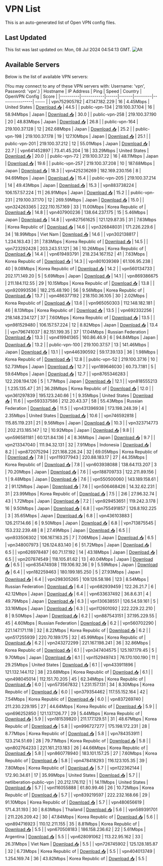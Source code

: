 # VPN List

This is an auto-generated list of Open VPN config files.

## Last Updated

This list was last updated on: Mon, 08 Jul 2024 04:54:13 GMT.
![Alt](https://repobeats.axiom.co/api/embed/186b98318ef1479477931607c1ad7d823f12451f.svg "Repobeats analytics image")

## Available Servers

Below is the list of available VPN servers:

(You may connect to any of these VPN servers with: Username: 'vpn', Password: 'vpn'.)
| Hostname | IP Address | Ping | Speed | Country | OpenVPN Config | Score |
|----------|------------|------|-------|---------|----------------| ----- |
| vpn752905782 | 47.147.182.229 | 16 | 4.45Mbps | United States | [Download 📥](./configs/server_0_US.ovpn) | 44.5 |
| public-vpn-134 | 219.100.37.104 | 16 | 58.94Mbps | Japan | [Download 📥](./configs/server_1_JP.ovpn) | 30.0 |
| public-vpn-258 | 219.100.37.190 | 20 | 48.83Mbps | Japan | [Download 📥](./configs/server_2_JP.ovpn) | 26.8 |
| public-vpn-164 | 219.100.37.128 | 12 | 262.68Mbps | Japan | [Download 📥](./configs/server_3_JP.ovpn) | 25.2 |
| public-vpn-198 | 219.100.37.178 | 19 | 127.10Mbps | Japan | [Download 📥](./configs/server_4_JP.ovpn) | 25.1 |
| public-vpn-201 | 219.100.37.212 | 12 | 55.01Mbps | Japan | [Download 📥](./configs/server_5_JP.ovpn) | 22.7 |
| vpn641452897 | 73.41.45.204 | 18 | 33.29Mbps | United States | [Download 📥](./configs/server_6_US.ovpn) | 20.0 |
| public-vpn-72 | 219.100.37.22 | 16 | 48.11Mbps | Japan | [Download 📥](./configs/server_7_JP.ovpn) | 19.6 |
| public-vpn-257 | 219.100.37.208 | 10 | 187.68Mbps | Japan | [Download 📥](./configs/server_8_JP.ovpn) | 18.3 |
| vpn425236269 | 182.169.230.156 | 8 | 94.69Mbps | Japan | [Download 📥](./configs/server_9_JP.ovpn) | 15.4 |
| public-vpn-205 | 219.100.37.214 | 14 | 49.43Mbps | Japan | [Download 📥](./configs/server_10_JP.ovpn) | 15.3 |
| vpn883738224 | 106.157.57.224 | 11 | 26.91Mbps | Japan | [Download 📥](./configs/server_11_JP.ovpn) | 15.2 |
| public-vpn-231 | 219.100.37.170 | 12 | 269.59Mbps | Japan | [Download 📥](./configs/server_12_JP.ovpn) | 15.0 |
| vpn324263365 | 222.110.157.169 | 33 | 11.00Mbps | Korea Republic of | [Download 📥](./configs/server_13_KR.ovpn) | 14.8 |
| vpn407900236 | 138.64.237.175 | 15 | 5.46Mbps | Japan | [Download 📥](./configs/server_14_JP.ovpn) | 14.8 |
| vpn827561625 | 121.129.87.35 | 31 | 7.63Mbps | Korea Republic of | [Download 📥](./configs/server_15_KR.ovpn) | 14.6 |
| vpn326848031 | 171.226.229.6 | 34 | 18.99Mbps | Viet Nam | [Download 📥](./configs/server_16_VN.ovpn) | 14.6 |
| vpn302138817 | 1.234.163.43 | 31 | 7.83Mbps | Korea Republic of | [Download 📥](./configs/server_17_KR.ovpn) | 14.5 |
| vpn723292428 | 203.243.51.121 | 36 | 10.26Mbps | Korea Republic of | [Download 📥](./configs/server_18_KR.ovpn) | 14.4 |
| vpn619493791 | 218.234.167.152 | 41 | 7.63Mbps | Korea Republic of | [Download 📥](./configs/server_19_KR.ovpn) | 14.3 |
| vpn801039369 | 61.106.95.238 | 40 | 9.08Mbps | Korea Republic of | [Download 📥](./configs/server_20_KR.ovpn) | 14.2 |
| vpn560134733 | 202.171.149.20 | 5 | 5.69Mbps | Japan | [Download 📥](./configs/server_21_JP.ovpn) | 14.1 |
| vpn869386675 | 211.184.112.55 | 29 | 10.15Mbps | Korea Republic of | [Download 📥](./configs/server_22_KR.ovpn) | 13.8 |
| vpn920993536 | 182.215.48.190 | 56 | 9.56Mbps | Korea Republic of | [Download 📥](./configs/server_23_KR.ovpn) | 13.7 |
| vpn486377192 | 218.150.36.105 | 30 | 2.02Mbps | Korea Republic of | [Download 📥](./configs/server_24_KR.ovpn) | 13.6 |
| vpn965050303 | 112.148.182.181 | 46 | 8.13Mbps | Korea Republic of | [Download 📥](./configs/server_25_KR.ovpn) | 13.5 |
| vpn692332256 | 218.148.234.127 | 37 | 7.60Mbps | Korea Republic of | [Download 📥](./configs/server_26_KR.ovpn) | 13.5 |
| vpn981529480 | 106.157.57.224 | 12 | 8.82Mbps | Japan | [Download 📥](./configs/server_27_JP.ovpn) | 13.4 |
| vpn796741037 | 82.151.199.35 | 37 | 17.04Mbps | Russian Federation | [Download 📥](./configs/server_28_RU.ovpn) | 13.3 |
| vpn419941365 | 160.86.46.9 | 6 | 94.84Mbps | Japan | [Download 📥](./configs/server_29_JP.ovpn) | 13.2 |
| public-vpn-100 | 219.100.37.57 | 13 | 141.46Mbps | Japan | [Download 📥](./configs/server_30_JP.ovpn) | 13.1 |
| vpn446390592 | 59.17.39.133 | 36 | 1.98Mbps | Korea Republic of | [Download 📥](./configs/server_31_KR.ovpn) | 12.8 |
| public-vpn-52 | 219.100.37.16 | 10 | 52.73Mbps | Japan | [Download 📥](./configs/server_32_JP.ovpn) | 12.7 |
| vpn189646030 | 60.73.7.181 | 5 | 59.64Mbps | Japan | [Download 📥](./configs/server_33_JP.ovpn) | 12.7 |
| vpn8765346283 | 122.208.194.126 | 5 | 1.71Mbps | Japan | [Download 📥](./configs/server_34_JP.ovpn) | 12.1 |
| vpn818555213 | 1.235.135.47 | 31 | 36.28Mbps | Korea Republic of | [Download 📥](./configs/server_35_KR.ovpn) | 12.0 |
| vpn361297839 | 195.123.240.66 | 1 | 9.35Mbps | United States | [Download 📥](./configs/server_36_US.ovpn) | 11.6 |
| vpn593337586 | 212.20.43.37 | 58 | 55.43Mbps | Russian Federation | [Download 📥](./configs/server_37_RU.ovpn) | 11.5 |
| vpn431396938 | 173.198.248.39 | 4 | 2.35Mbps | United States | [Download 📥](./configs/server_38_US.ovpn) | 10.6 |
| vpn746592818 | 115.85.119.231 | 21 | 9.56Mbps | Japan | [Download 📥](./configs/server_39_JP.ovpn) | 10.3 |
| vpn323714773 | 202.213.185.147 | 12 | 10.92Mbps | Japan | [Download 📥](./configs/server_40_JP.ovpn) | 9.8 |
| vpn596581181 | 60.121.84.136 | 4 | 8.36Mbps | Japan | [Download 📥](./configs/server_41_JP.ovpn) | 9.7 |
| vpn213347040 | 111.94.32.131 | 32 | 7.91Mbps | Indonesia | [Download 📥](./configs/server_42_ID.ovpn) | 8.2 |
| vpn872075294 | 221.168.226.24 | 32 | 69.05Mbps | Korea Republic of | [Download 📥](./configs/server_43_KR.ovpn) | 7.8 |
| vpn119377943 | 220.88.183.17 | 27 | 44.35Mbps | Korea Republic of | [Download 📥](./configs/server_44_KR.ovpn) | 7.8 |
| vpn603938088 | 138.64.113.207 | 3 | 70.20Mbps | Japan | [Download 📥](./configs/server_45_JP.ovpn) | 7.6 |
| vpn188709733 | 122.211.89.156 | 1 | 9.48Mbps | Japan | [Download 📥](./configs/server_46_JP.ovpn) | 7.6 |
| vpn550500060 | 143.189.158.61 | 2 | 91.12Mbps | Japan | [Download 📥](./configs/server_47_JP.ovpn) | 7.6 |
| vpn506468426 | 14.32.62.231 | 31 | 23.99Mbps | Korea Republic of | [Download 📥](./configs/server_48_KR.ovpn) | 7.5 |
| 2i6 | 27.96.32.74 | 43 | 1.72Mbps | Japan | [Download 📥](./configs/server_49_JP.ovpn) | 7.2 |
| vpn929453651 | 119.242.3.178 | 16 | 9.50Mbps | Japan | [Download 📥](./configs/server_50_JP.ovpn) | 6.8 |
| vpn755491857 | 126.8.192.225 | 3 | 35.65Mbps | Japan | [Download 📥](./configs/server_51_JP.ovpn) | 6.8 |
| vpn436103883 | 126.217.14.66 | 6 | 9.50Mbps | Japan | [Download 📥](./configs/server_52_JP.ovpn) | 6.8 |
| vpn713875545 | 153.232.239.48 | 8 | 27.49Mbps | Japan | [Download 📥](./configs/server_53_JP.ovpn) | 6.5 |
| vpn933506302 | 106.167.163.25 | 7 | 7.06Mbps | Japan | [Download 📥](./configs/server_54_JP.ovpn) | 6.5 |
| vpn348007973 | 126.124.83.140 | 6 | 51.72Mbps | Japan | [Download 📥](./configs/server_55_JP.ovpn) | 6.5 |
| vpn626978487 | 60.71.17.192 | 14 | 43.18Mbps | Japan | [Download 📥](./configs/server_56_JP.ovpn) | 6.5 |
| vpn207874549 | 118.105.81.62 | 13 | 40.04Mbps | Japan | [Download 📥](./configs/server_57_JP.ovpn) | 6.5 |
| vpn635474938 | 119.106.92.36 | 9 | 5.59Mbps | Japan | [Download 📥](./configs/server_58_JP.ovpn) | 6.4 |
| vpn182259463 | 180.199.185.250 | 5 | 27.93Mbps | Japan | [Download 📥](./configs/server_59_JP.ovpn) | 6.4 |
| vpn298305265 | 109.126.58.186 | 123 | 8.54Mbps | Russian Federation | [Download 📥](./configs/server_60_RU.ovpn) | 6.4 |
| vpn682939459 | 122.26.21.7 | 6 | 42.12Mbps | Japan | [Download 📥](./configs/server_61_JP.ovpn) | 6.4 |
| vpn633637492 | 36.8.6.31 | 4 | 49.79Mbps | Japan | [Download 📥](./configs/server_62_JP.ovpn) | 6.3 |
| vpn130638551 | 126.54.59.161 | 5 | 33.16Mbps | Japan | [Download 📥](./configs/server_63_JP.ovpn) | 6.3 |
| vpn112601092 | 222.229.22.210 | 8 | 9.50Mbps | Japan | [Download 📥](./configs/server_64_JP.ovpn) | 6.2 |
| vpn887543151 | 37.195.229.55 | 45 | 4.60Mbps | Russian Federation | [Download 📥](./configs/server_65_RU.ovpn) | 6.2 |
| vpn560702290 | 221.147.171.118 | 32 | 8.22Mbps | Korea Republic of | [Download 📥](./configs/server_66_KR.ovpn) | 6.2 |
| vpn517255939 | 220.70.189.175 | 32 | 45.99Mbps | Korea Republic of | [Download 📥](./configs/server_67_KR.ovpn) | 6.2 |
| vpn243272299 | 221.167.198.241 | 36 | 32.86Mbps | Korea Republic of | [Download 📥](./configs/server_68_KR.ovpn) | 6.1 |
| vpn347404575 | 125.197.179.45 | 5 | 9.70Mbps | Japan | [Download 📥](./configs/server_69_JP.ovpn) | 6.1 |
| vpn152949743 | 76.170.100.190 | 11 | 29.25Mbps | United States | [Download 📥](./configs/server_70_US.ovpn) | 6.1 |
| vpn433911896 | 121.132.144.112 | 38 | 23.68Mbps | Korea Republic of | [Download 📥](./configs/server_71_KR.ovpn) | 6.1 |
| vpn498045014 | 112.151.70.205 | 45 | 62.34Mbps | Korea Republic of | [Download 📥](./configs/server_72_KR.ovpn) | 6.0 |
| vpn573567832 | 1.231.157.131 | 34 | 8.30Mbps | Korea Republic of | [Download 📥](./configs/server_73_KR.ovpn) | 6.0 |
| vpn379354462 | 117.55.152.164 | 42 | 7.54Mbps | Korea Republic of | [Download 📥](./configs/server_74_KR.ovpn) | 6.0 |
| vpn837269740 | 211.230.229.195 | 27 | 44.64Mbps | Korea Republic of | [Download 📥](./configs/server_75_KR.ovpn) | 5.9 |
| vpn696252850 | 121.137.126.77 | 29 | 5.44Mbps | Korea Republic of | [Download 📥](./configs/server_76_KR.ovpn) | 5.9 |
| vpn181539820 | 211.177.129.51 | 31 | 48.67Mbps | Korea Republic of | [Download 📥](./configs/server_77_KR.ovpn) | 5.8 |
| vpn996727277 | 175.198.172.231 | 28 | 8.77Mbps | Korea Republic of | [Download 📥](./configs/server_78_KR.ovpn) | 5.8 |
| vpn784353911 | 123.214.51.69 | 28 | 79.71Mbps | Korea Republic of | [Download 📥](./configs/server_79_KR.ovpn) | 5.8 |
| vpn802764233 | 221.161.213.183 | 26 | 44.66Mbps | Korea Republic of | [Download 📥](./configs/server_80_KR.ovpn) | 5.8 |
| vpn860778940 | 183.101.157.25 | 27 | 7.60Mbps | Korea Republic of | [Download 📥](./configs/server_81_KR.ovpn) | 5.8 |
| vpn478418293 | 116.123.105.35 | 39 | 7.80Mbps | Korea Republic of | [Download 📥](./configs/server_82_KR.ovpn) | 5.7 |
| vpn122362144 | 172.90.34.61 | 17 | 35.99Mbps | United States | [Download 📥](./configs/server_83_US.ovpn) | 5.7 |
| netliberation-public-vpn | 20.212.176.112 | 1 | 14.11Mbps | United States | [Download 📥](./configs/server_84_US.ovpn) | 5.7 |
| vpn116055888 | 61.80.99.46 | 26 | 10.72Mbps | Korea Republic of | [Download 📥](./configs/server_85_KR.ovpn) | 5.7 |
| vpn839219597 | 222.232.168.66 | 29 | 91.10Mbps | Korea Republic of | [Download 📥](./configs/server_86_KR.ovpn) | 5.7 |
| vpn480656619 | 171.4.31.193 | 30 | 8.63Mbps | Thailand | [Download 📥](./configs/server_87_TH.ovpn) | 5.6 |
| vpn589391701 | 211.226.209.42 | 30 | 47.84Mbps | Korea Republic of | [Download 📥](./configs/server_88_KR.ovpn) | 5.6 |
| vpn894716923 | 110.12.211.155 | 35 | 8.81Mbps | Korea Republic of | [Download 📥](./configs/server_89_KR.ovpn) | 5.5 |
| vpn670508183 | 186.158.236.62 | 22 | 5.61Mbps | Argentina | [Download 📥](./configs/server_90_AR.ovpn) | 5.5 |
| vpn628091062 | 113.22.95.162 | 33 | 26.31Mbps | Viet Nam | [Download 📥](./configs/server_91_VN.ovpn) | 5.5 |
| vpn726745902 | 125.128.185.87 | 32 | 6.73Mbps | Korea Republic of | [Download 📥](./configs/server_92_KR.ovpn) | 5.5 |
| vpn404013749 | 1.254.169.74 | 36 | 43.82Mbps | Korea Republic of | [Download 📥](./configs/server_93_KR.ovpn) | 5.5 |
